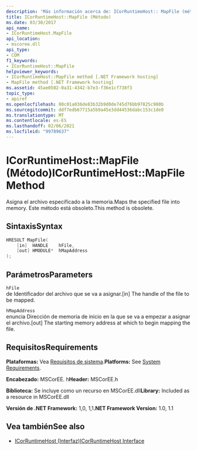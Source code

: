```yaml
---
description: 'Más información acerca de: ICorRuntimeHost:: MapFile (método)'
title: ICorRuntimeHost::MapFile (Método)
ms.date: 03/30/2017
api_name:
- ICorRuntimeHost.MapFile
api_location:
- mscoree.dll
api_type:
- COM
f1_keywords:
- ICorRuntimeHost::MapFile
helpviewer_keywords:
- ICorRuntimeHost::MapFile method [.NET Framework hosting]
- MapFile method [.NET Framework hosting]
ms.assetid: 45ae0502-0a31-4342-b7e3-f36e1cf738f3
topic_type:
- apiref
ms.openlocfilehash: 80c01a036de83b32b9d0de745d76bb97825c980b
ms.sourcegitcommit: ddf7edb67715a5b9a45e3dd44536dabc153c1de0
ms.translationtype: MT
ms.contentlocale: es-ES
ms.lasthandoff: 02/06/2021
ms.locfileid: "99789637"
---
```

# <a name="icorruntimehostmapfile-method"></a><span data-ttu-id="7bf4e-103">ICorRuntimeHost::MapFile (Método)</span><span class="sxs-lookup"><span data-stu-id="7bf4e-103">ICorRuntimeHost::MapFile Method</span></span>

<span data-ttu-id="7bf4e-104">Asigna el archivo especificado a la memoria.</span><span class="sxs-lookup"><span data-stu-id="7bf4e-104">Maps the specified file into memory.</span></span> <span data-ttu-id="7bf4e-105">Este método está obsoleto.</span><span class="sxs-lookup"><span data-stu-id="7bf4e-105">This method is obsolete.</span></span>  
  
## <a name="syntax"></a><span data-ttu-id="7bf4e-106">Sintaxis</span><span class="sxs-lookup"><span data-stu-id="7bf4e-106">Syntax</span></span>  
  
```cpp  
HRESULT MapFile(  
    [in]  HANDLE    hFile,  
    [out] HMODULE*  hMapAddress  
);  
```  
  
## <a name="parameters"></a><span data-ttu-id="7bf4e-107">Parámetros</span><span class="sxs-lookup"><span data-stu-id="7bf4e-107">Parameters</span></span>  

 `hFile`  
 <span data-ttu-id="7bf4e-108">de Identificador del archivo que se va a asignar.</span><span class="sxs-lookup"><span data-stu-id="7bf4e-108">[in] The handle of the file to be mapped.</span></span>  
  
 `hMapAddress`  
 <span data-ttu-id="7bf4e-109">enuncia Dirección de memoria de inicio en la que se va a empezar a asignar el archivo.</span><span class="sxs-lookup"><span data-stu-id="7bf4e-109">[out] The starting memory address at which to begin mapping the file.</span></span>  
  
## <a name="requirements"></a><span data-ttu-id="7bf4e-110">Requisitos</span><span class="sxs-lookup"><span data-stu-id="7bf4e-110">Requirements</span></span>  

 <span data-ttu-id="7bf4e-111">**Plataformas:** Vea [Requisitos de sistema](../../get-started/system-requirements.md).</span><span class="sxs-lookup"><span data-stu-id="7bf4e-111">**Platforms:** See [System Requirements](../../get-started/system-requirements.md).</span></span>  
  
 <span data-ttu-id="7bf4e-112">**Encabezado:** MSCorEE. h</span><span class="sxs-lookup"><span data-stu-id="7bf4e-112">**Header:** MSCorEE.h</span></span>  
  
 <span data-ttu-id="7bf4e-113">**Biblioteca:** Se incluye como un recurso en MSCorEE.dll</span><span class="sxs-lookup"><span data-stu-id="7bf4e-113">**Library:** Included as a resource in MSCorEE.dll</span></span>  
  
 <span data-ttu-id="7bf4e-114">**Versión de .NET Framework:** 1,0, 1,1</span><span class="sxs-lookup"><span data-stu-id="7bf4e-114">**.NET Framework Version:** 1.0, 1.1</span></span>  
  
## <a name="see-also"></a><span data-ttu-id="7bf4e-115">Vea también</span><span class="sxs-lookup"><span data-stu-id="7bf4e-115">See also</span></span>

- [<span data-ttu-id="7bf4e-116">ICorRuntimeHost (Interfaz)</span><span class="sxs-lookup"><span data-stu-id="7bf4e-116">ICorRuntimeHost Interface</span></span>](icorruntimehost-interface.md)
